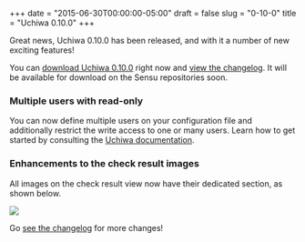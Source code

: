 +++
date = "2015-06-30T00:00:00-05:00"
draft = false
slug = "0-10-0"
title = "Uchiwa 0.10.0"
+++

Great news, Uchiwa 0.10.0 has been released, and with it a number of new exciting features!

You can [download Uchiwa 0.10.0](https://uchiwa.io/#/download) right now and [view the changelog](https://github.com/palourde/uchiwa/blob/master/CHANGELOG.md#0100-2015-06-29). It will be available for download on the Sensu repositories soon.

### Multiple users with read-only

You can now define multiple users on your configuration file and additionally restrict the write access to one or many users. Learn how to get started by consulting the [Uchiwa documentation]( http://docs.uchiwa.io/en/latest/configuration/uchiwa/#multiple-users-with-simple-authentication).

### Enhancements to the check result images

All images on the check result view now have their dedicated section, as shown below.

![](/images/0-10-0-result_images.png)

Go [see the changelog](https://github.com/palourde/uchiwa/blob/master/CHANGELOG.md#0100-2015-06-29) for more changes!
